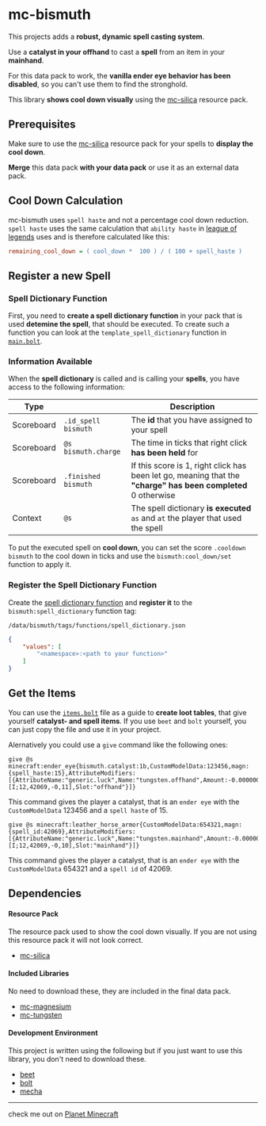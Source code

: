 # **mc-bismuth**
This projects adds a **robust, dynamic spell casting system**.

Use a **catalyst in your offhand** to cast a **spell** from an item in your **mainhand**.

For this data pack to work, the **vanilla ender eye behavior has been disabled**, so you can't use them to find the stronghold.

This library **shows cool down visually** using the [mc-silica](https://github.com/PuckiSilver/mc-silica) resource pack.

## **Prerequisites**
Make sure to use the [mc-silica](https://github.com/PuckiSilver/mc-silica) resource pack for your spells to **display the cool down**.

**Merge** this data pack **with your data pack** or use it as an external data pack.

## **Cool Down Calculation**
mc-bismuth uses `spell haste` and not a percentage cool down reduction. `spell haste` uses the same calculation that `ability haste` in [league of legends](https://leagueoflegends.fandom.com/wiki/Haste#Formula) uses and is therefore calculated like this:
```ini
remaining_cool_down = ( cool_down *  100 ) / ( 100 + spell_haste )
```

## **Register a new Spell**
### **Spell Dictionary Function**
First, you need to **create a spell dictionary function** in your pack that is used **detemine the spell**, that should be executed.
To create such a function you can look at the `template_spell_dictionary` function in [`main.bolt`](src/data/bismuth/modules/main.bolt).

### **Information Available**
When the **spell dictionary** is called and is calling your **spells**, you have access to the following information:

|Type||Description|
|---|---|---|
|Scoreboard|`.id_spell` `bismuth`|The **id** that you have assigned to your spell|
|Scoreboard|`@s` `bismuth.charge`|The time in ticks that right click **has been held** for|
|Scoreboard|`.finished` `bismuth`|If this score is 1, right click has been let go, meaning that the **"charge" has been completed**<br>0 otherwise|
|Context|`@s`|The spell dictionary **is executed** `as` and `at` the player that used the spell|

To put the executed spell on **cool down**, you can set the score `.cooldown` `bismuth` to the cool down in ticks and use the `bismuth:cool_down/set` function to apply it.

### **Register the Spell Dictionary Function**
Create the [spell dictionary function](#spell-dictionary-function) and **register it** to the `bismuth:spell_dictionary` function tag:

`/data/bismuth/tags/functions/spell_dictionary.json`
```json
{
    "values": [
        "<namespace>:<path to your function>"
    ]
}
```

## **Get the Items**
You can use the [`items.bolt`](src/data/bismuth/modules/items.bolt) file as a guide to **create loot tables**, that give yourself **catalyst- and spell items**.
If you use `beet` and `bolt` yourself, you can just copy the file and use it in your project.

Alernatively you could use a `give` command like the following ones:
```mcfunction
give @s minecraft:ender_eye{bismuth.catalyst:1b,CustomModelData:123456,magn:{spell_haste:15},AttributeModifiers:[{AttributeName:"generic.luck",Name:"tungsten.offhand",Amount:-0.000000000001,Operation:0,UUID:[I;12,42069,-0,11],Slot:"offhand"}]}
```
This command gives the player a catalyst, that is an `ender eye` with the `CustomModelData` 123456 and a `spell haste` of 15.

```mcfunction
give @s minecraft:leather_horse_armor{CustomModelData:654321,magn:{spell_id:42069},AttributeModifiers:[{AttributeName:"generic.luck",Name:"tungsten.mainhand",Amount:-0.000000000001,Operation:0,UUID:[I;12,42069,-0,10],Slot:"mainhand"}]}
```
This command gives the player a catalyst, that is an `ender eye` with the `CustomModelData` 654321 and a `spell id` of 42069.

## **Dependencies**
#### **Resource Pack**
The resource pack used to show the cool down visually. If you are not using this resource pack it will not look correct.
- [mc-silica](https://github.com/PuckiSilver/mc-silica)

#### **Included Libraries**
No need to download these, they are included in the final data pack.
- [mc-magnesium](https://github.com/PuckiSilver/mc-magnesium)
- [mc-tungsten](https://github.com/PuckiSilver/mc-tungsten)

#### **Development Environment**
This project is written using the following but if you just want to use this library, you don't need to download these.
- [beet](https://github.com/mcbeet/beet)
- [bolt](https://github.com/mcbeet/bolt)
- [mecha](https://github.com/mcbeet/mecha)

---
check me out on [Planet Minecraft](https://www.planetminecraft.com/member/puckisilver/)
